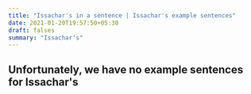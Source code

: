 ```yaml
---
title: "Issachar's in a sentence | Issachar's example sentences"
date: 2021-01-20T19:57:50+05:30
draft: falses
summary: "Issachar's"
---
```

## Unfortunately, we have no example sentences for Issachar's                 
